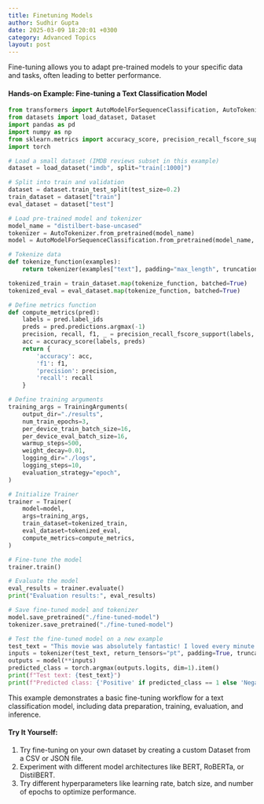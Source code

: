 ```yaml
---
title: Finetuning Models
author: Sudhir Gupta
date: 2025-03-09 18:20:01 +0300
category: Advanced Topics
layout: post
---
```


Fine-tuning allows you to adapt pre-trained models to your specific data and tasks, often leading to better performance.

#### Hands-on Example: Fine-tuning a Text Classification Model

```python
from transformers import AutoModelForSequenceClassification, AutoTokenizer, Trainer, TrainingArguments
from datasets import load_dataset, Dataset
import pandas as pd
import numpy as np
from sklearn.metrics import accuracy_score, precision_recall_fscore_support
import torch

# Load a small dataset (IMDB reviews subset in this example)
dataset = load_dataset("imdb", split="train[:1000]")

# Split into train and validation
dataset = dataset.train_test_split(test_size=0.2)
train_dataset = dataset["train"]
eval_dataset = dataset["test"]

# Load pre-trained model and tokenizer
model_name = "distilbert-base-uncased"
tokenizer = AutoTokenizer.from_pretrained(model_name)
model = AutoModelForSequenceClassification.from_pretrained(model_name, num_labels=2)

# Tokenize data
def tokenize_function(examples):
    return tokenizer(examples["text"], padding="max_length", truncation=True)

tokenized_train = train_dataset.map(tokenize_function, batched=True)
tokenized_eval = eval_dataset.map(tokenize_function, batched=True)

# Define metrics function
def compute_metrics(pred):
    labels = pred.label_ids
    preds = pred.predictions.argmax(-1)
    precision, recall, f1, _ = precision_recall_fscore_support(labels, preds, average='binary')
    acc = accuracy_score(labels, preds)
    return {
        'accuracy': acc,
        'f1': f1,
        'precision': precision,
        'recall': recall
    }

# Define training arguments
training_args = TrainingArguments(
    output_dir="./results",
    num_train_epochs=3,
    per_device_train_batch_size=16,
    per_device_eval_batch_size=16,
    warmup_steps=500,
    weight_decay=0.01,
    logging_dir="./logs",
    logging_steps=10,
    evaluation_strategy="epoch",
)

# Initialize Trainer
trainer = Trainer(
    model=model,
    args=training_args,
    train_dataset=tokenized_train,
    eval_dataset=tokenized_eval,
    compute_metrics=compute_metrics,
)

# Fine-tune the model
trainer.train()

# Evaluate the model
eval_results = trainer.evaluate()
print("Evaluation results:", eval_results)

# Save fine-tuned model and tokenizer
model.save_pretrained("./fine-tuned-model")
tokenizer.save_pretrained("./fine-tuned-model")

# Test the fine-tuned model on a new example
test_text = "This movie was absolutely fantastic! I loved every minute of it."
inputs = tokenizer(test_text, return_tensors="pt", padding=True, truncation=True)
outputs = model(**inputs)
predicted_class = torch.argmax(outputs.logits, dim=1).item()
print(f"Test text: {test_text}")
print(f"Predicted class: {'Positive' if predicted_class == 1 else 'Negative'}")
```

This example demonstrates a basic fine-tuning workflow for a text classification model, including data preparation, training, evaluation, and inference.

#### Try It Yourself:
1. Try fine-tuning on your own dataset by creating a custom Dataset from a CSV or JSON file.
2. Experiment with different model architectures like BERT, RoBERTa, or DistilBERT.
3. Try different hyperparameters like learning rate, batch size, and number of epochs to optimize performance.